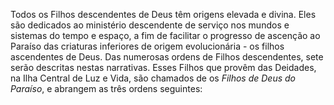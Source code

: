 ﻿Todos os Filhos descendentes de Deus têm origens elevada e divina. Eles são dedicados ao ministério descendente de serviço nos mundos e sistemas do tempo e espaço, a fim de facilitar o progresso de ascenção ao Paraíso das criaturas inferiores de origem evolucionária - os filhos ascendentes de Deus. Das numerosas ordens de Filhos descendentes, sete serão descritas nestas narrativas. Esses Filhos que provêm das Deidades, na Ilha Central de Luz e Vida, são chamados de os<I> Filhos de Deus do Paraíso</I>, e abrangem as três ordens seguintes: